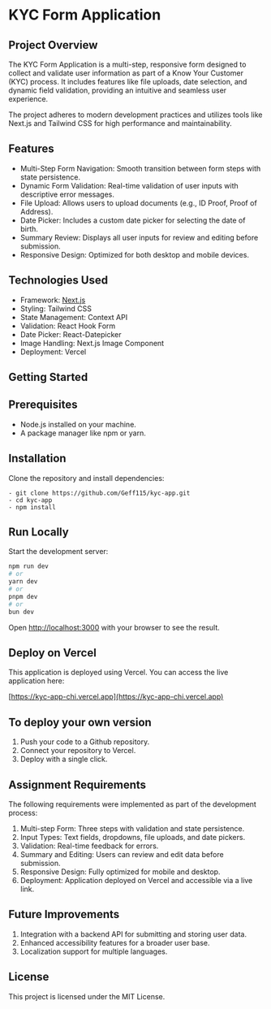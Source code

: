 # KYC Form Application

## Project Overview

The KYC Form Application is a multi-step, responsive form designed to collect and validate
user information as part of a Know Your Customer (KYC) process. It includes features like
file uploads, date selection, and dynamic field validation, providing an intuitive and
seamless user experience.

The project adheres to modern development practices and utilizes tools like Next.js and
Tailwind CSS for high performance and maintainability.


## Features

- Multi-Step Form Navigation: Smooth transition between form steps with state persistence.
- Dynamic Form Validation: Real-time validation of user inputs with descriptive error messages.
- File Upload: Allows users to upload documents (e.g., ID Proof, Proof of Address).
- Date Picker: Includes a custom date picker for selecting the date of birth.
- Summary Review: Displays all user inputs for review and editing before submission.
- Responsive Design: Optimized for both desktop and mobile devices.


## Technologies Used

- Framework: [Next.js](Next.js)
- Styling: Tailwind CSS
- State Management: Context API
- Validation: React Hook Form
- Date Picker: React-Datepicker
- Image Handling: Next.js Image Component
- Deployment: Vercel


## Getting Started

## Prerequisites

- Node.js installed on your machine.
- A package manager like npm or yarn.


## Installation

Clone the repository and install dependencies:

    - git clone https://github.com/Geff115/kyc-app.git
    - cd kyc-app
    - npm install

## Run Locally

Start the development server:

```bash
npm run dev
# or
yarn dev
# or
pnpm dev
# or
bun dev
```

Open [http://localhost:3000](http://localhost:3000) with your browser to see the result.


## Deploy on Vercel

This application is deployed using Vercel. You can access the live application here:

[https://kyc-app-chi.vercel.app](https://kyc-app-chi.vercel.app)

## To deploy your own version

1. Push your code to a Github repository.
2. Connect your repository to Vercel.
3. Deploy with a single click.


## Assignment Requirements

The following requirements were implemented as part of the development process:

1. Multi-step Form: Three steps with validation and state persistence.
2. Input Types: Text fields, dropdowns, file uploads, and date pickers.
3. Validation: Real-time feedback for errors.
4. Summary and Editing: Users can review and edit data before submission.
5. Responsive Design: Fully optimized for mobile and desktop.
6. Deployment: Application deployed on Vercel and accessible via a live link.


## Future Improvements

1. Integration with a backend API for submitting and storing user data.
2. Enhanced accessibility features for a broader user base.
3. Localization support for multiple languages.


## License

This project is licensed under the MIT License.